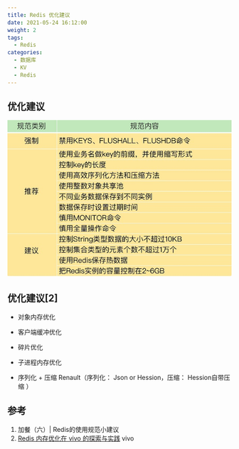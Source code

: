 ```yaml
---
title: Redis 优化建议
date: 2021-05-24 16:12:00
weight: 2
tags:
  - Redis
categories:
  - 数据库  
  - KV
  - Redis
---
```


<p></p>
<!-- more -->

## 优化建议
![redis-suggest](./images/redis-suggest.jpg)

## 优化建议[2]
+ 对象内存优化
+ 客户端缓冲优化
+ 碎片优化
+ 子进程内存优化

+ 序列化 + 压缩
  Renault（序列化： Json or Hession，压缩： Hession自带压缩 ）



## 参考
1. 加餐（六）| Redis的使用规范小建议
2. [Redis 内存优化在 vivo 的探索与实践](https://zhuanlan.zhihu.com/p/506470564) vivo 

